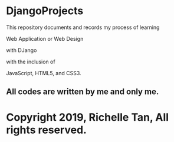 # DjangoProjects

This repository documents and records my process of learning 

Web Application or Web Design 

with DJango

with the inclusion of 

JavaScript, HTML5, and CSS3.

## All codes are written by me and only me.


# Copyright 2019, Richelle Tan, All rights reserved. 
